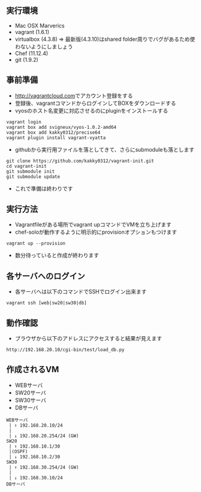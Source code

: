 ## 実行環境
* Mac OSX Marverics
* vagrant (1.6.1)
* virtualbox (4.3.8) => 最新版(4.3.10)はshared folder周りでバグがあるため使わないようにしましょう
* Chef (11.12.4)
* git (1.9.2)

## 事前準備
* <http://vagrantcloud.com>でアカウント登録をする
* 登録後、vagrantコマンドからログインしてBOXをダウンロードする
* vyosのホスト名変更に対応させるのにpluginをインストールする
```
vagrant login
vagrant box add svigneux/vyos-1.0.2-amd64
vagrant box add kakky0312/precise64
vagrant plugin install vagrant-vyatta
```
* githubから実行用ファイルを落としてきて、さらにsubmoduleも落とします
```
git clone https://github.com/kakky0312/vagrant-init.git
cd vagrant-init
git submodule init
git submodule update
```
* これで準備は終わりです

## 実行方法
* Vagrantfileがある場所でvagrant upコマンドでVMを立ち上げます
* chef-soloが動作するように明示的にprovisionオプションもつけます
```
vagrant up --provision
```
* 数分待っていると作成が終わります

## 各サーバへのログイン
* 各サーバへは以下のコマンドでSSHでログイン出来ます
```
vagrant ssh [web|sw20|sw30|db]
```

## 動作確認
* ブラウザから以下のアドレスにアクセスすると結果が見えます
```
http://192.168.20.10/cgi-bin/test/load_db.py
```

## 作成されるVM
* WEBサーバ
* SW20サーバ
* SW30サーバ
* DBサーバ
```
WEBサーバ
 | ↑ 192.168.20.10/24
 |
 | ↓ 192.168.20.254/24 (GW)
SW20
 | ↑ 192.168.10.1/30
 |(OSPF)
 | ↓ 192.168.10.2/30
SW30
 | ↑ 192.168.30.254/24 (GW)
 |
 | ↓ 192.168.30.10/24
DBサーバ
```

